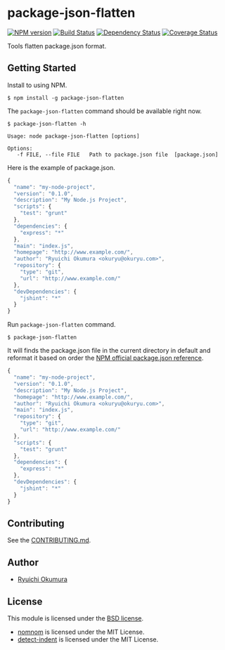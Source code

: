 # package-json-flatten

[![NPM version](https://badge.fury.io/js/package-json-flatten.svg)](http://badge.fury.io/js/package-json-flatten)
[![Build Status](https://travis-ci.org/okuryu/package-json-flatten.svg?branch=master)](https://travis-ci.org/okuryu/package-json-flatten)
[![Dependency Status](https://gemnasium.com/okuryu/package-json-flatten.svg)](https://gemnasium.com/okuryu/package-json-flatten)
[![Coverage Status](https://img.shields.io/coveralls/okuryu/package-json-flatten.svg)](https://coveralls.io/r/okuryu/package-json-flatten?branch=master)

Tools flatten package.json format.

## Getting Started

Install to using NPM.

```
$ npm install -g package-json-flatten
```

The `package-json-flatten` command should be available right now.

```
$ package-json-flatten -h

Usage: node package-json-flatten [options]

Options:
   -f FILE, --file FILE   Path to package.json file  [package.json]

```

Here is the example of package.json.

```js
{
  "name": "my-node-project",
  "version": "0.1.0",
  "description": "My Node.js Project",
  "scripts": {
    "test": "grunt"
  },
  "dependencies": {
    "express": "*"
  },
  "main": "index.js",
  "homepage": "http://www.example.com/",
  "author": "Ryuichi Okumura <okuryu@okuryu.com>",
  "repository": {
    "type": "git",
    "url": "http://www.example.com/"
  },
  "devDependencies": {
    "jshint": "*"
  }
}
```

Run `package-json-flatten` command.

```
$ package-json-flatten
```

It will finds the package.json file in the current directory in default and reformat it based on order the [NPM official package.json reference](https://www.npmjs.org/doc/package.json.html).

```js
{
  "name": "my-node-project",
  "version": "0.1.0",
  "description": "My Node.js Project",
  "homepage": "http://www.example.com/",
  "author": "Ryuichi Okumura <okuryu@okuryu.com>",
  "main": "index.js",
  "repository": {
    "type": "git",
    "url": "http://www.example.com/"
  },
  "scripts": {
    "test": "grunt"
  },
  "dependencies": {
    "express": "*"
  },
  "devDependencies": {
    "jshint": "*"
  }
}
```

## Contributing

See the [CONTRIBUTING.md](CONTRIBUTING.md).

## Author

* [Ryuichi Okumura](http://www.okuryu.com/)

## License

This module is licensed under the [BSD license](LICENSE.md).

* [nomnom](https://github.com/harthur/nomnom) is licensed under the MIT License.
* [detect-indent](https://github.com/sindresorhus/detect-indent) is licensed under the MIT License.
